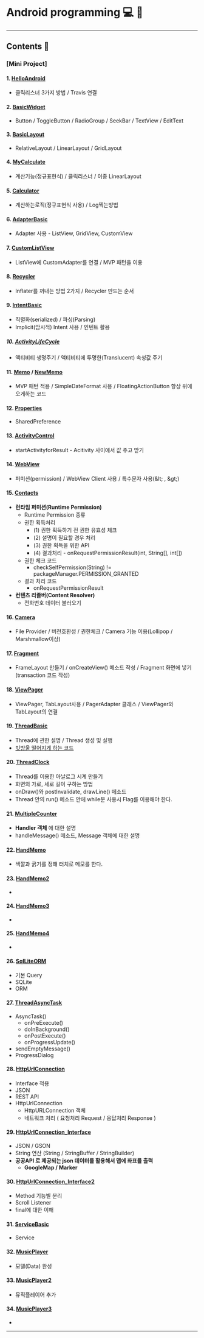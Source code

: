 # Android programming :computer: :memo:
---
## Contents :open_file_folder:



### [Mini Project]
  #### 1. [HelloAndroid](https://github.com/mdy0501/Study/tree/master/Android/Mini%20Project/HelloAndroid)
  - 클릭리스너 3가지 방법 / Travis 연결

  #### 2. [BasicWidget](https://github.com/mdy0501/Study/tree/master/Android/Mini%20Project/BasicWidget)
  - Button / ToggleButton / RadioGroup / SeekBar / TextView / EditText

  #### 3. [BasicLayout](https://github.com/mdy0501/Study/tree/master/Android/Mini%20Project/BasicLayout)
  - RelativeLayout / LinearLayout /  GridLayout

  #### 4. [MyCalculate](https://github.com/mdy0501/Study/tree/master/Android/Mini%20Project/MyCalculate)
  - 계산기능(정규표현식) / 클릭리스너 / 이중 LinearLayout

  #### 5. [Calculator ](https://github.com/mdy0501/Study/tree/master/Android/Mini%20Project/Calculator)  
  - 계산하는로직(정규표현식 사용) / Log찍는방법

  #### 6. [AdapterBasic](https://github.com/mdy0501/Study/tree/master/Android/Mini%20Project/AdapterBasic)
  - Adapter 사용 - ListView, GridView, CustomView

  #### 7. [CustomListView](https://github.com/mdy0501/Study/tree/master/Android/Mini%20Project/CustomListView)
  - ListView에 CustomAdapter를 연결 / MVP 패턴을 이용

  #### 8. [Recycler ](https://github.com/mdy0501/Study/tree/master/Android/Mini%20Project/Recycler)
  - Inflater를 꺼내는 방법 2가지 / Recycler 만드는 순서

  #### 9. [IntentBasic](https://github.com/mdy0501/Study/tree/master/Android/Mini%20Project/IntentBasic)
  - 직렬화(serialized) / 파싱(Parsing)
  - Implicit(암시적) Intent 사용 /  인텐트 활용

  ##### 10. [ActivityLifeCycle](https://github.com/mdy0501/Study/tree/master/Android/Mini%20Project/ActivityLifeCycle)
  - 액티비티 생명주기 / 액티비티에 투명한(Translucent) 속성값 주기

  #### 11. [Memo](https://github.com/mdy0501/Study/tree/master/Android/Mini%20Project/Memo) /  [NewMemo](https://github.com/mdy0501/Study/tree/master/Android/Mini%20Project/NewMemo)
  - MVP 패턴 적용 / SimpleDateFormat 사용 / FloatingActionButton 항상 위에 오게하는 코드

  #### 12. [Properties](https://github.com/mdy0501/Study/tree/master/Android/Mini%20Project/Properties)
  - SharedPreference

  #### 13. [ActivityControl](https://github.com/mdy0501/Study/tree/master/Android/Mini%20Project/ActivityControl)
  - startActivityforResult - Acitivity 사이에서 값 주고 받기

  #### 14. [WebView](https://github.com/mdy0501/Study/tree/master/Android/Mini%20Project/WebView)
  - 퍼미션(permission) / WebView Client 사용 / 특수문자 사용(\&lt; , \&gt;)

  #### 15. [Contacts](https://github.com/mdy0501/Study/tree/master/Android/Mini%20Project/Contacts)
  - **런타임 퍼미션(Runtime Permission)**
    - Runtime Permission 종류
    - 권한 획득처리
      - (1) 권한 획득하기 전 권한 유효성 체크
      - (2) 설명이 필요할 경우 처리
      - (3) 권한 획득을 위한 API
      - (4) 결과처리 - onRequestPermissionResult(int, String[], int[])
    - 권한 체크 코드
      - checkSelfPermission(String) != packageManager.PERMISSION_GRANTED
    - 결과 처리 코드
      - onRequestPermissionResult
  - **컨텐츠 리졸버(Content Resolver)**
    - 전화번호 데이터 불러오기

  #### 16. [Camera](https://github.com/mdy0501/Study/tree/master/Android/Mini%20Project/Camera)
  - File Provider / 버전호환성 / 권한체크 / Camera 기능 이용(Lollipop / Marshmallow이상)

  #### 17. [Fragment](https://github.com/mdy0501/Study/tree/master/Android/Mini%20Project/Fragment)
  - FrameLayout 만들기 / onCreateView() 메소드 작성 / Fragment 화면에 넣기(transaction 코드 작성)

  #### 18. [ViewPager](https://github.com/mdy0501/Study/tree/master/Android/Mini%20Project/ViewPager)
  - ViewPager, TabLayout사용 / PagerAdapter 클래스 / ViewPager와 TabLayout의 연결

  #### 19. [ThreadBasic](https://github.com/mdy0501/Study/tree/master/Android/Mini%20Project/ThreadBasic)
  - Thread에 관한 설명 / Thread 생성 및 실행
  - [빗방울 떨어지게 하는 코드](https://github.com/mdy0501/Study/blob/master/Android/Mini%20Project/ThreadBasic/app/src/main/java/com/mdy/android/threadbasic/RainActivity.java)

  #### 20. [ThreadClock](https://github.com/mdy0501/Study/tree/master/Android/Mini%20Project/ThreadClock)
  - Thread를 이용한 아날로그 시계 만들기
  - 화면의 가로, 세로 길이 구하는 방법
  - onDraw()와 postInvalidate, drawLine() 메소드
  - Thread 안의 run() 메소드 안에 while문 사용시 Flag를 이용해야 한다.

  #### 21. [MultipleCounter](https://github.com/mdy0501/Study/tree/master/Android/Mini%20Project/MultipleCounter)
  - **Handler 객체** 에 대한 설명
  - handleMessage() 메소드, Message 객체에 대한 설명

  #### 22. [HandMemo](https://github.com/mdy0501/Study/tree/master/Android/Mini%20Project/HandMemo)
  - 색깔과 굵기를 정해 터치로 메모를 한다.

  #### 23. [HandMemo2](https://github.com/mdy0501/Study/tree/master/Android/Mini%20Project/HandMemo2)
  -
  #### 24. [HandMemo3](https://github.com/mdy0501/Study/tree/master/Android/Mini%20Project/HandMemo3)
  -

  #### 25. [HandMemo4](https://github.com/mdy0501/Study/tree/master/Android/Mini%20Project/HandMemo4)
  -


  #### 26.  [SqlLiteORM](https://github.com/mdy0501/Study/tree/master/Android/Mini%20Project/SqlLiteORM)
  - 기본 Query
  - SQLite
  - ORM


  #### 27.  [ThreadAsyncTask](https://github.com/mdy0501/Study/tree/master/Android/Mini%20Project/ThreadAsyncTask)
  - AsyncTask()
    - onPreExecute()
    - doInBackground()
    - onPostExecute()
    - onProgressUpdate()
  - sendEmptyMessage()
  - ProgressDialog


  #### 28.  [HttpUrlConnection](https://github.com/mdy0501/Study/tree/master/Android/Mini%20Project/HttpUrlConnection)
  - Interface 적용
  - JSON
  - REST API
  - HttpUrlConnection
    - HttpURLConnection 객체
    - 네트워크 처리 ( 요청처리 Request / 응답처리 Response )


  #### 29.  [HttpUrlConnection_Interface](https://github.com/mdy0501/Study/tree/master/Android/Mini%20Project/HttpUrlConnection_Interface)
  - JSON / GSON
  - String 연산 (String / StringBuffer / StringBuilder)
  - **공공API 로 제공되는 json 데이터를 활용해서 맵에 좌표를 출력**
    - **GoogleMap / Marker**


  #### 30. [HttpUrlConnection_Interface2](https://github.com/mdy0501/Study/tree/master/Android/Mini%20Project/HttpUrlConnection_Interface2)
  - Method 기능별 분리
  - Scroll Listener
  - final에 대한 이해


  #### 31. [ServiceBasic](https://github.com/mdy0501/Study/tree/master/Android/Mini%20Project/ServiceBasic)
  - Service


  #### 32. [MusicPlayer](https://github.com/mdy0501/Study/tree/master/Android/Mini%20Project/MusicPlayer)
  - 모델(Data) 완성

  #### 33. [MusicPlayer2](https://github.com/mdy0501/Study/tree/master/Android/Mini%20Project/MusicPlayer2)
  - 뮤직플레이어 추가

  #### 34. [MusicPlayer3](https://github.com/mdy0501/Study/tree/master/Android/Mini%20Project/MusicPlayer3)
  -

*****
